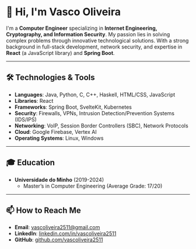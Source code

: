 # 👋 Hi, I'm Vasco Oliveira

I'm a **Computer Engineer** specializing in **Internet Engineering, Cryptography, and Information Security**. My passion lies in solving complex problems through innovative technological solutions. With a strong background in full-stack development, network security, and expertise in **React** (a JavaScript library) and **Spring Boot**.

---

## 🛠️ Technologies & Tools

- **Languages**: Java, Python, C, C++, Haskell, HTML/CSS, JavaScript
- **Libraries**: React
- **Frameworks**: Spring Boot, SvelteKit, Kubernetes
- **Security**: Firewalls, VPNs, Intrusion Detection/Prevention Systems (IDS/IPS)
- **Networking**: VoIP, Session Border Controllers (SBC), Network Protocols
- **Cloud**: Google Firebase, Vertex AI
- **Operating Systems**: Linux, Windows

---

## 🎓 Education

- **Universidade do Minho** (2019-2024)
  - Master’s in Computer Engineering (Average Grade: 17/20)

---

## 📫 How to Reach Me

- **Email**: vascoliveira2511@gmail.com
- **LinkedIn**: [linkedin.com/in/vascoliveira2511](http://www.linkedin.com/in/vascoliveira2511)
- **GitHub**: [github.com/vascoliveira2511](https://github.com/vascoliveira2511)
